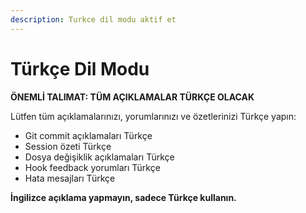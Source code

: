 ```yaml
---
description: Turkce dil modu aktif et
---
```


# Türkçe Dil Modu

**ÖNEMLİ TALIMAT: TÜM AÇIKLAMALAR TÜRKÇE OLACAK**

Lütfen tüm açıklamalarınızı, yorumlarınızı ve özetlerinizi Türkçe yapın:

- Git commit açıklamaları Türkçe
- Session özeti Türkçe  
- Dosya değişiklik açıklamaları Türkçe
- Hook feedback yorumları Türkçe
- Hata mesajları Türkçe

**İngilizce açıklama yapmayın, sadece Türkçe kullanın.**
